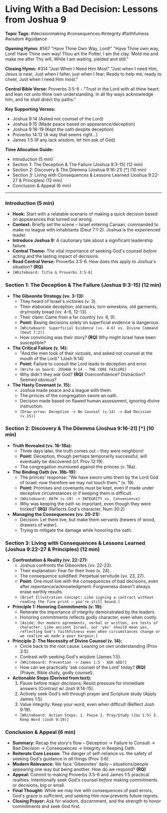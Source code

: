 # Living With a Bad Decision: Lessons from Joshua 9

**Topic Tags:** #decisionmaking #consequences #integrity #faithfulness #wisdom
#guidance

**Opening Hymn:** #567 "Have Thine Own Way, Lord!" "Have Thine own way, Lord!
Have Thine own way! Thou art the Potter, I am the clay. Mold me and make me
after Thy will, While I am waiting, yielded and still."

**Closing Hymn:** #314 "Just When I Need Him Most" "Just when I need Him, Jesus
is near, Just when I falter, just when I fear; Ready to help me, ready to cheer,
Just when I need Him most."

**Central Bible Verse:** Proverbs 3:5-6 - "Trust in the Lord with all thine
heart; and lean not unto thine own understanding. In all thy ways acknowledge
him, and he shall direct thy paths."

**Key Supporting Verses:**

- Joshua 9:14 (Asked not counsel of the Lord)
- Joshua 9:15 (Made peace based on appearance/deception)
- Joshua 9:18-19 (Kept the oath despite deception)
- Proverbs 14:12 (A way that seems right...)
- James 1:5 (If any lack wisdom, let him ask of God)

**Time Allocation Guide:**

- Introduction (5 min)
- Section 1: The Deception & The Failure (Joshua 9:3-15) (12 min)
- Section 2: Discovery & The Dilemma (Joshua 9:16-21) [*] (10 min)
- Section 3: Living with Consequences & Lessons Learned (Joshua 9:22-27 &
  Principles) (12 min)
- Conclusion & Appeal (6 min)

---

### Introduction (5 min)

- **Hook:** Start with a relatable scenario of making a quick decision based on
  appearances that turned out wrong.
- **Context:** Briefly set the scene – Israel entering Canaan, commanded to make
  no league with inhabitants (Deut 7:1-2). Joshua is the experienced leader.
- **Introduce Joshua 9:** A cautionary tale about a significant leadership
  failure.
- **Central Theme:** The vital importance of seeking God's counsel _before_
  acting and the lasting impact of decisions.
- **Read Central Verse:** Proverbs 3:5-6. How does this apply to Joshua's
  situation? **(RQ)**
- `[Whiteboard: Title & Proverbs 3:5-6]`

### Section 1: The Deception & The Failure (Joshua 9:3-15) (12 min)

- **The Gibeonite Strategy (vv. 3-13):**
  - They heard of Israel's victories (v. 3).
  - Their elaborate deception: old sacks, torn wineskins, old garments,
    dry/moldy bread (vv. 4-6, 12-13).
  - Their claim: Came from a far country (vv. 6, 9).
  - **Point:** Basing decisions solely on superficial evidence is dangerous.
  - `[Whiteboard: Superficial Evidence (vv. 4-6) vs. Divine Command (Deut 7:2)]`
  - How convincing was their story? **(RQ)** Why might Israel have been
    susceptible?
- **The Critical Failure (v. 14):**
  - "And the men took of their victuals, and asked not counsel at the mouth of
    the Lord." (Josh 9:14)
  - **Point:** Failure to consult the Lord leads to deception and error.
  - `[Write on board: JOSHUA 9:14 - THE CORE FAILURE]`
  - Why didn't they ask God? **(RQ)** Overconfidence? Distraction? Seemed
    obvious?
- **The Hasty Covenant (v. 15):**
  - Joshua made peace and a league with them.
  - The princes of the congregation swore an oath.
  - Decision made based on flawed human assessment, ignoring divine instruction.
  - `[Draw arrow: Deception -> No Counsel (v.14) -> Bad Decision (v.15)]`

### Section 2: Discovery & The Dilemma (Joshua 9:16-21) [*] (10 min)

- **Truth Revealed (vv. 16-18a):**
  - Three days later, the truth comes out – they were neighbors!
  - **Point:** Deception, though perhaps temporarily successful, will eventually
    be discovered (cf. Prov 12:19).
  - The congregation murmured against the princes (v. 18a).
- **The Binding Oath (vv. 18b-19):**
  - The princes' response: "We have sworn unto them by the Lord God of Israel:
    now therefore we may not touch them." (v. 19)
  - **Point:** Promises and covenants must be kept, even if made under deceptive
    circumstances or if keeping them is difficult.
  - `[Whiteboard: OATH (v.19) -> INTEGRITY vs. Convenience]`
  - Why was keeping the oath so important, even though they were tricked?
    **(RQ)** (Reflects God's character, Num 30:2).
- **Managing the Consequences (vv. 20-21):**
  - Decision: Let them live, but make them servants (hewers of wood, drawers of
    water).
  - Trying to mitigate the damage while honoring the oath.

### Section 3: Living with Consequences & Lessons Learned (Joshua 9:22-27 & Principles) (12 min)

- **Confrontation & Reality (vv. 22-27):**
  - Joshua confronts the Gibeonites (vv. 22-23).
  - Their explanation: Fear for their lives (v. 24).
  - The consequence solidified: Perpetual servitude (vv. 23, 27).
  - **Point:** One must live with the consequences of bad decisions, even after
    repentance/acknowledgment. Forgiveness doesn't always erase earthly results.
  - `[Brief Illustration Concept: Like signing a contract without reading the fine print – you're still bound.]`
- **Principle 1: Honoring Commitments (v. 19):**
  - Reiterate the importance of integrity demonstrated by the leaders.
  - Honoring commitments reflects godly character, even when costly.
  - `[Aside: Our modern agreements, verbal or written, are tests of character. Like ancient Israel, our 'yes' should mean yes, reflecting God's faithfulness even when circumstances change or we realize we made a poor bargain.]`
- **Principle 2: The Necessity of Divine Counsel (v. 14):**
  - Circle back to the root cause: Leaning on own understanding (Prov 3:5).
  - Contrast with seeking God's wisdom (James 1:5).
  - `[Whiteboard: Prevention -> James 1:5 - ASK GOD!]`
  - How can we practically 'ask counsel of the Lord' today? **(RQ)** (Prayer,
    Bible study, godly counsel).
- **Actionable Steps (Derived from text):**
  1.  Pause before major decisions: Resist pressure for immediate answers
      (Contrast w/ Josh 9:14-15).
  2.  Actively seek God's will through prayer and Scripture study (Apply James
      1:5).
  3.  Value integrity: Keep your word, even when difficult (Reflect Josh 9:19).
  - `[Whiteboard: Action Steps: 1. Pause 2. Pray/Study (Jas 1:5) 3. Keep Word (Josh 9:19)]`

### Conclusion & Appeal (6 min)

- **Summary:** Recap the story's flow – Deception -> Failure to Consult -> Bad
  Decision -> Consequences -> Integrity in Keeping Oath.
- **Reiterate Core Lesson:** The danger of self-reliance vs. the safety of
  seeking God's guidance in _all_ things (Prov 3:6).
- **Modern Relevance:** We face 'Gibeonites' daily – situations/people appearing
  one way but being another. How do we respond? **(RQ)**
- **Appeal:** Commit to making Proverbs 3:5-6 and James 1:5 practical realities.
  Intentionally seek God's counsel _before_ making commitments or decisions, big
  or small.
- **Final Thought:** While we may live with consequences of past errors, God's
  grace is sufficient, and seeking Him _now_ prevents future regrets.
- **Closing Prayer:** Ask for wisdom, discernment, and the strength to honor
  commitments and seek God first.
